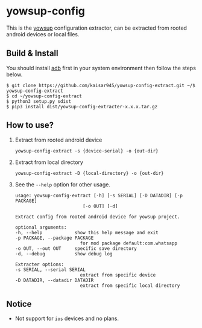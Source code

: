# yowsup-config


This is the [yowsup](https://github.com/tgalal/yowsup) configuration extractor, can be extracted from rooted android devices or local files.

## Build & Install

You should install [adb](https://developer.android.com/studio/releases/platform-tools) first in your system environment then follow the steps below.
```
$ git clone https://github.com/kaisar945/yowsup-config-extract.git ~/$ yowsup-config-extract
$ cd ~/yowsup-config-extract
$ python3 setup.py sdist
$ pip3 install dist/yowsup-config-extracter-x.x.x.tar.gz
```

## How to use?

1. Extract from rooted android device
    ```
    yowsup-config-extract -s {device-serial} -o {out-dir}
    ```

2. Extract from local directory
    ```
    yowsup-config-extract -D {local-directory} -o {out-dir}
    ```

3. See the ```--help``` option for other usage.
    ```
    usage: yowsup-config-extract [-h] [-s SERIAL] [-D DATADIR] [-p PACKAGE]
                             [-o OUT] [-d]

    Extract config from rooted android device for yowsup project.

    optional arguments:
    -h, --help            show this help message and exit
    -p PACKAGE, --package PACKAGE
                            for mod package default:com.whatsapp
    -o OUT, --out OUT     specific save directory
    -d, --debug           show debug log

    Extracter options:
    -s SERIAL, --serial SERIAL
                            extract from specific device
    -D DATADIR, --datadir DATADIR
                            extract from specific local directory
    ```

## Notice
- Not support for ```ios``` devices and no plans.